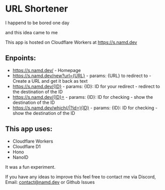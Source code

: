 # URL Shortener

I happend to be bored one day 

and this idea came to me

This app is hosted on Cloudflare Workers at https://s.namd.dev

## Enpoints:
- https://s.namd.dev/ - Homepage
- https://s.namd.dev/new?url={URL} - params: {URL} to redirect to - Create a URL and get it back as text
- https://s.namd.dev/{ID} - params: {ID}: ID for your redirect - redirect to the destination of the ID
- https://s.namd.dev/{ID}+ - params: {ID}: ID for checking - show the destination of the ID
- https://s.namd.dev/which(/|?id=){ID} - params: {ID}: ID for checking - show the destination of the ID

## This app uses:
- Cloudflare Workers
- Cloudflare D1
- Hono
- NanoID

It was a fun experiment.

If you have any ideas to improve this feel free to contact me via Discord, Email: contact@namd.dev or Github Issues